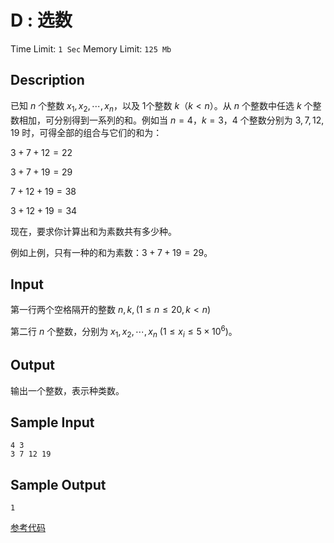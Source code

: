 # D : 选数

Time Limit: `1 Sec`   Memory Limit: `125 Mb`

## Description

已知 $n$ 个整数 $x_1,x_2, \cdots, x_n$，以及 1个整数 *k*（*k* < *n*）。从 *n* 个整数中任选 *k* 个整数相加，可分别得到一系列的和。例如当 *n* = 4，*k* = 3，4 个整数分别为 3, 7, 12, 19 时，可得全部的组合与它们的和为：

3 + 7 + 12 = 22

3 + 7 + 19 = 29

7 + 12 + 19 = 38

3 + 12 + 19 = 34

现在，要求你计算出和为素数共有多少种。

例如上例，只有一种的和为素数：3 + 7 + 19 = 29。

## Input

第一行两个空格隔开的整数 *n*, *k*, (1 ≤ *n* ≤ 20, *k* < *n*)

第二行 *n* 个整数，分别为 $x_1,x_2, \cdots, x_n$ ($1 \leq x_i \leq 5 \times 10^6$)。

## Output

输出一个整数，表示种类数。

## Sample Input

```
4 3
3 7 12 19
```

## Sample Output

```
1
```



[参考代码](../Solution/D.cpp)

